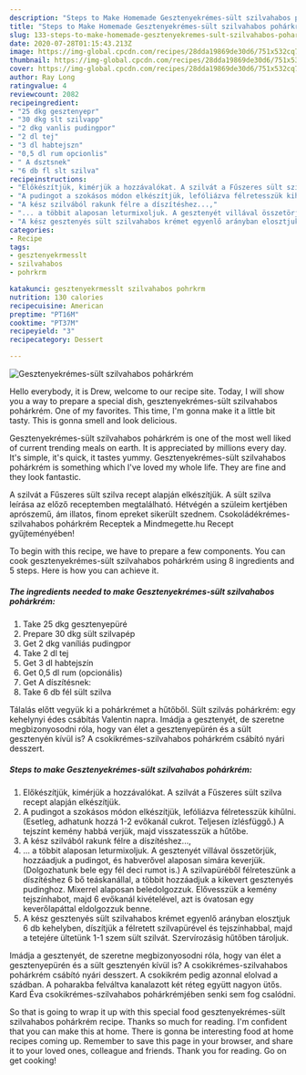 ```yaml
---
description: "Steps to Make Homemade Gesztenyekrémes-sült szilvahabos pohárkrém"
title: "Steps to Make Homemade Gesztenyekrémes-sült szilvahabos pohárkrém"
slug: 133-steps-to-make-homemade-gesztenyekremes-sult-szilvahabos-poharkrem
date: 2020-07-28T01:15:43.213Z
image: https://img-global.cpcdn.com/recipes/28dda19869de30d6/751x532cq70/gesztenyekremes-sult-szilvahabos-poharkrem-recept-foto.jpg
thumbnail: https://img-global.cpcdn.com/recipes/28dda19869de30d6/751x532cq70/gesztenyekremes-sult-szilvahabos-poharkrem-recept-foto.jpg
cover: https://img-global.cpcdn.com/recipes/28dda19869de30d6/751x532cq70/gesztenyekremes-sult-szilvahabos-poharkrem-recept-foto.jpg
author: Ray Long
ratingvalue: 4
reviewcount: 2082
recipeingredient:
- "25 dkg gesztenyepr"
- "30 dkg slt szilvapp"
- "2 dkg vanlis pudingpor"
- "2 dl tej"
- "3 dl habtejszn"
- "0,5 dl rum opcionlis"
- " A dsztsnek"
- "6 db fl slt szilva"
recipeinstructions:
- "Előkészítjük, kimérjük a hozzávalókat. A szilvát a Fűszeres sült szilva recept alapján elkészítjük."
- "A pudingot a szokásos módon elkészítjük, lefóliázva félretesszük kihűlni. (Esetleg, adhatunk hozzá 1-2 evőkanál cukrot. Teljesen ízlésfüggő.) A tejszínt kemény habbá verjük, majd visszatesszük a hűtőbe."
- "A kész szilvából rakunk félre a díszítéshez...,"
- "... a többit alaposan leturmixoljuk. A gesztenyét villával összetörjük, hozzáadjuk a pudingot, és habverővel alaposan simára keverjük. (Dolgozhatunk bele egy fél deci rumot is.) A szilvapüréből félreteszünk a díszítéshez 6 bő teáskanállal, a többit hozzáadjuk a kikevert gesztenyés pudinghoz. Mixerrel alaposan beledolgozzuk. Elővesszük a kemény tejszínhabot, majd 6 evőkanál kivételével, azt is óvatosan egy keverőlapáttal eldolgozzuk benne."
- "A kész gesztenyés sült szilvahabos krémet egyenlő arányban elosztjuk 6 db kehelyben, díszítjük a félretett szilvapürével és tejszínhabbal, majd a tetejére ültetünk 1-1 szem sült szilvát. Szervírozásig hűtőben tároljuk."
categories:
- Recipe
tags:
- gesztenyekrmesslt
- szilvahabos
- pohrkrm

katakunci: gesztenyekrmesslt szilvahabos pohrkrm 
nutrition: 130 calories
recipecuisine: American
preptime: "PT16M"
cooktime: "PT37M"
recipeyield: "3"
recipecategory: Dessert

---
```



![Gesztenyekrémes-sült szilvahabos pohárkrém](https://img-global.cpcdn.com/recipes/28dda19869de30d6/751x532cq70/gesztenyekremes-sult-szilvahabos-poharkrem-recept-foto.jpg)

Hello everybody, it is Drew, welcome to our recipe site. Today, I will show you a way to prepare a special dish, gesztenyekrémes-sült szilvahabos pohárkrém. One of my favorites. This time, I'm gonna make it a little bit tasty. This is gonna smell and look delicious.

Gesztenyekrémes-sült szilvahabos pohárkrém is one of the most well liked of current trending meals on earth. It is appreciated by millions every day. It's simple, it's quick, it tastes yummy. Gesztenyekrémes-sült szilvahabos pohárkrém is something which I've loved my whole life. They are fine and they look fantastic.

A szilvát a Fűszeres sült szilva recept alapján elkészítjük. A sült szilva leírása az előző receptemben megtalálható. Hétvégén a szüleim kertjében aprószemű, ám illatos, finom epreket sikerült szednem. Csokoládékrémes-szilvahabos pohárkrém Receptek a Mindmegette.hu Recept gyűjteményében!


To begin with this recipe, we have to prepare a few components. You can cook gesztenyekrémes-sült szilvahabos pohárkrém using 8 ingredients and 5 steps. Here is how you can achieve it.

<!--inarticleads1-->

##### The ingredients needed to make Gesztenyekrémes-sült szilvahabos pohárkrém:

1. Take 25 dkg gesztenyepüré
1. Prepare 30 dkg sült szilvapép
1. Get 2 dkg vaníliás pudingpor
1. Take 2 dl tej
1. Get 3 dl habtejszín
1. Get 0,5 dl rum (opcionális)
1. Get  A díszítésnek:
1. Take 6 db fél sült szilva


Tálalás előtt vegyük ki a pohárkrémet a hűtőből. Sült szilvás pohárkrém: egy kehelynyi édes csábítás Valentin napra. Imádja a gesztenyét, de szeretne megbizonyosodni róla, hogy van élet a gesztenyepürén és a sült gesztenyén kívül is? A csokikrémes-szilvahabos pohárkrém csábító nyári desszert. 

<!--inarticleads2-->

##### Steps to make Gesztenyekrémes-sült szilvahabos pohárkrém:

1. Előkészítjük, kimérjük a hozzávalókat. A szilvát a Fűszeres sült szilva recept alapján elkészítjük.
1. A pudingot a szokásos módon elkészítjük, lefóliázva félretesszük kihűlni. (Esetleg, adhatunk hozzá 1-2 evőkanál cukrot. Teljesen ízlésfüggő.) A tejszínt kemény habbá verjük, majd visszatesszük a hűtőbe.
1. A kész szilvából rakunk félre a díszítéshez...,
1. ... a többit alaposan leturmixoljuk. A gesztenyét villával összetörjük, hozzáadjuk a pudingot, és habverővel alaposan simára keverjük. (Dolgozhatunk bele egy fél deci rumot is.) A szilvapüréből félreteszünk a díszítéshez 6 bő teáskanállal, a többit hozzáadjuk a kikevert gesztenyés pudinghoz. Mixerrel alaposan beledolgozzuk. Elővesszük a kemény tejszínhabot, majd 6 evőkanál kivételével, azt is óvatosan egy keverőlapáttal eldolgozzuk benne.
1. A kész gesztenyés sült szilvahabos krémet egyenlő arányban elosztjuk 6 db kehelyben, díszítjük a félretett szilvapürével és tejszínhabbal, majd a tetejére ültetünk 1-1 szem sült szilvát. Szervírozásig hűtőben tároljuk.


Imádja a gesztenyét, de szeretne megbizonyosodni róla, hogy van élet a gesztenyepürén és a sült gesztenyén kívül is? A csokikrémes-szilvahabos pohárkrém csábító nyári desszert. A csokikrém pedig azonnal elolvad a szádban. A poharakba felváltva kanalazott két réteg együtt nagyon ütős. Kard Éva csokikrémes-szilvahabos pohárkrémjében senki sem fog csalódni. 

So that is going to wrap it up with this special food gesztenyekrémes-sült szilvahabos pohárkrém recipe. Thanks so much for reading. I'm confident that you can make this at home. There is gonna be interesting food at home recipes coming up. Remember to save this page in your browser, and share it to your loved ones, colleague and friends. Thank you for reading. Go on get cooking!
